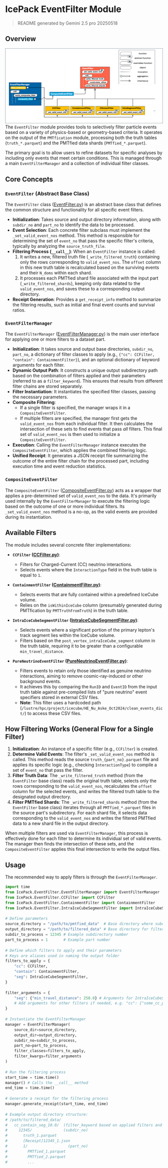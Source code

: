 # IcePack EventFilter Module
> README generated by Gemini 2.5 pro 20250518

## Overview
![alt text](image.png) 
The `EventFilter` module provides tools to selectively filter particle events based on a variety of physics-based or geometry-based criteria. It operates on the output of the `PMTfication` module, processing both the truth tables (`truth_*.parquet`) and the PMTfied data shards (`PMTfied_*.parquet`).

The primary goal is to allow users to refine datasets for specific analyses by including only events that meet certain conditions. This is managed through a main `EventFilterManager` and a collection of individual filter classes.

## Core Concepts

### `EventFilter` (Abstract Base Class)
The `EventFilter` class ([EventFilter.py](EventFilter.py)) is an abstract base class that defines the common structure and functionality for all specific event filters.
-   **Initialization**: Takes source and output directory information, along with `subdir_no` and `part_no` to identify the data to be processed.
-   **Event Selection**: Each concrete filter subclass must implement the `_set_valid_event_nos` method. This method is responsible for determining the set of `event_no` that pass the specific filter's criteria, typically by analyzing the `source_truth_file`.
-   **Filtering Process (`__call__`)**: When an `EventFilter` instance is called:
    1.  It writes a new, filtered truth file (`_write_filtered_truth`) containing only the rows corresponding to `valid_event_nos`. The `offset` column in this new truth table is recalculated based on the surviving events and their `N_doms` within each shard.
    2.  It processes each PMTfied shard file associated with the input part (`_write_filtered_shards`), keeping only data related to the `valid_event_nos`, and saves these to a corresponding output directory.
-   **Receipt Generation**: Provides a `get_receipt_info` method to summarize the filtering results, such as initial and final event counts and survival ratios.

### `EventFilterManager`
The `EventFilterManager` ([EventFilterManager.py](EventFilterManager.py)) is the main user interface for applying one or more filters to a dataset part.
-   **Initialization**: It takes source and output base directories, `subdir_no`, `part_no`, a dictionary of filter classes to apply (e.g., `{"cc": CCFilter, "contain": ContainmentFilter}`), and an optional dictionary of keyword arguments for each filter.
-   **Dynamic Output Path**: It constructs a unique output subdirectory path based on the combination of filters applied and their parameters (referred to as a `filter_keyword`). This ensures that results from different filter chains are stored separately.
-   **Filter Instantiation**: It instantiates the specified filter classes, passing the necessary parameters.
-   **Composite Filtering**:
    -   If a single filter is specified, the manager wraps it in a `CompositeEventFilter`.
    -   If multiple filters are specified, the manager first gets the `valid_event_nos` from each individual filter. It then calculates the intersection of these sets to find events that pass *all* filters. This final set of `valid_event_nos` is then used to initialize a `CompositeEventFilter`.
-   **Execution**: Calling the `EventFilterManager` instance executes the `CompositeEventFilter`, which applies the combined filtering logic.
-   **Unified Receipt**: It generates a JSON receipt file summarizing the outcome of the entire filter chain for the processed part, including execution time and event reduction statistics.

### `CompositeEventFilter`
The `CompositeEventFilter` ([CompositeEventFilter.py](CompositeEventFilter.py)) acts as a wrapper that applies a pre-determined set of `valid_event_nos` to the data. It's primarily used internally by the `EventFilterManager` to execute the filtering logic based on the outcome of one or more individual filters. Its `_set_valid_event_nos` method is a no-op, as the valid events are provided during its instantiation.

## Available Filters

The module includes several concrete filter implementations:

* **`CCFilter` ([CCFilter.py](CCFilter.py))**:
    * Filters for Charged-Current (CC) neutrino interactions.
    * Selects events where the `InteractionType` field in the truth table is equal to `1`.

* **`ContainmentFilter` ([ContainmentFilter.py](ContainmentFilter.py))**:
    * Selects events that are fully contained within a predefined IceCube volume.
    * Relies on the `isWithinIceCube` column (presumably generated during PMTfication by `PMTTruthFromTruth`) in the truth table.

* **`IntraIceCubeSegmentFilter` ([IntraIceCubeSegmentFilter.py](IntraIceCubeSegmentFilter.py))**:
    * Selects events where a significant portion of the primary lepton's track segment lies within the IceCube volume.
    * Filters based on the `post_vertex_intraIceCube_segment` column in the truth table, requiring it to be greater than a configurable `min_travel_distance`.

* **`PureNeutrinoEventFilter` ([PureNeutrinoEventFilter.py](PureNeutrinoEventFilter.py))**:
    * Filters events to retain only those identified as genuine neutrino interactions, aiming to remove cosmic-ray-induced or other background events.
    * It achieves this by comparing the `RunID` and `EventID` from the input truth table against pre-compiled lists of "pure neutrino" event specifiers stored in external CSV files.
    * **Note**: This filter uses a hardcoded path (`/lustre/hpc/project/icecube/HE_Nu_Aske_Oct2024/clean_events_dict/`) to access these CSV files.

## How Filtering Works (General Flow for a Single Filter)

1.  **Initialization**: An instance of a specific filter (e.g., `CCFilter`) is created.
2.  **Determine Valid Events**: The filter's `_set_valid_event_nos` method is called. This method reads the source `truth_{part_no}.parquet` file and applies its specific logic (e.g., checking `InteractionType`) to compile a set of `event_no` that pass the filter.
3.  **Filter Truth Data**: The `_write_filtered_truth` method (from the `EventFilter` base class) reads the original truth table, selects only the rows corresponding to the `valid_event_nos`, recalculates the `offset` column for the selected events, and writes the filtered truth table to the designated output directory.
4.  **Filter PMTfied Shards**: The `_write_filtered_shards` method (from the `EventFilter` base class) iterates through all `PMTfied_*.parquet` files in the source part's subdirectory. For each shard file, it selects data corresponding to the `valid_event_nos` and writes the filtered PMTfied data to a new shard file in the output directory.

When multiple filters are used via `EventFilterManager`, this process is effectively done for each filter to determine its individual set of valid events. The manager then finds the intersection of these sets, and the `CompositeEventFilter` applies this final intersection to write the output files.

## Usage

The recommended way to apply filters is through the `EventFilterManager`.

```python
import time
from IcePack.EventFilter.EventFilterManager import EventFilterManager
from IcePack.EventFilter.CCFilter import CCFilter
from IcePack.EventFilter.ContainmentFilter import ContainmentFilter
from IcePack.EventFilter.IntraIceCubeSegmentFilter import IntraIceCubeSegmentFilter

# Define parameters
source_directory = "/path/to/pmtfied_data"  # Base directory where subdir_no folders reside
output_directory = "/path/to/filtered_data" # Base directory for filtered output
subdir_to_process = 12345 # Example subdirectory number
part_to_process = 1       # Example part number

# Define which filters to apply and their parameters
# Keys are aliases used in naming the output folder
filters_to_apply = {
    "cc": CCFilter,
    "contain": ContainmentFilter,
    "seg": IntraIceCubeSegmentFilter,
}

filter_arguments = {
    "seg": {"min_travel_distance": 250.0} # Arguments for IntraIceCubeSegmentFilter
    # Add arguments for other filters if needed, e.g. "cc": {"some_cc_param": True}
}

# Instantiate the EventFilterManager
manager = EventFilterManager(
    source_dir=source_directory,
    output_dir=output_directory,
    subdir_no=subdir_to_process,
    part_no=part_to_process,
    filter_classes=filters_to_apply,
    filter_kwargs=filter_arguments
)

# Run the filtering process
start_time = time.time()
manager() # Calls the __call__ method
end_time = time.time()

# Generate a receipt for the filtering process
manager.generate_receipt(start_time, end_time)

# Example output directory structure:
# /path/to/filtered_data/
#   cc_contain_seg_10.0/  (filter_keyword based on applied filters and params)
#     12345/              (subdir_no)
#       truth_1.parquet
#       [Receipt]12345_1.json
#       1/                  (part_no)
#         PMTfied_1.parquet
#         PMTfied_2.parquet
#         ...
```